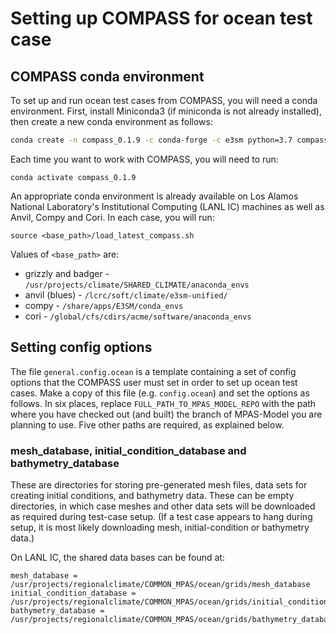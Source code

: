 # Setting up COMPASS for ocean test case

## COMPASS conda environment

To set up and run ocean test cases from COMPASS, you will need a conda
environment.  First, install Miniconda3 (if miniconda is not already
installed), then create a new conda environment as follows:
``` bash
conda create -n compass_0.1.9 -c conda-forge -c e3sm python=3.7 compass=0.1.9
```
Each time you want to work with COMPASS, you will need to run:
```
conda activate compass_0.1.9
```

An appropriate conda environment is already available on Los Alamos National
Laboratory's Institutional Computing (LANL IC) machines as well as Anvil, Compy
and Cori.  In each case, you will run:
```
source <base_path>/load_latest_compass.sh
```
Values of `<base_path>` are:
* grizzly and badger - `/usr/projects/climate/SHARED_CLIMATE/anaconda_envs`
* anvil (blues) - `/lcrc/soft/climate/e3sm-unified/`
* compy - `/share/apps/E3SM/conda_envs`
* cori - `/global/cfs/cdirs/acme/software/anaconda_envs`

## Setting config options

The file `general.config.ocean` is a template containing a set of config
options that the COMPASS user must set in order to set up ocean test cases.
Make a copy of this file (e.g. `config.ocean`) and set the options as follows.
In six places, replace `FULL_PATH_TO_MPAS_MODEL_REPO` with the path where you
have checked out (and built) the branch of MPAS-Model you are planning to use.
Five other paths are required, as explained below.

### mesh\_database, initial\_condition\_database and bathymetry\_database

These are directories for storing pre-generated mesh files, data sets for
creating initial conditions, and bathymetry data. These can be empty directories, in which case
meshes and other data sets will be downloaded as required during test-case
setup.  (If a test case appears to hang during setup, it is most likely
downloading mesh, initial-condition or bathymetry data.)

On LANL IC, the shared data bases can be found at:
```
mesh_database = /usr/projects/regionalclimate/COMMON_MPAS/ocean/grids/mesh_database
initial_condition_database = /usr/projects/regionalclimate/COMMON_MPAS/ocean/grids/initial_condition_database
bathymetry_database = /usr/projects/regionalclimate/COMMON_MPAS/ocean/grids/bathymetry_database
```
